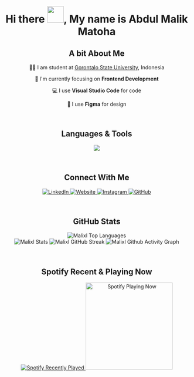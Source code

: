 <div align="center">
  <h1><b>Hi there <img width="45" src="https://blog.joypixels.com/content/images/2019/06/waving_hand_sign_1024.gif">, My name is Abdul Malik Matoha</b></h1>

  <h2>A bit About Me</h2>
  <p>🧑‍🎓 I am student at <a href="https://ung.ac.id/">Gorontalo State University</a>, Indonesia</p>
  <p>🌱 I'm currently focusing on <strong>Frontend Development</strong></p>
  <p>💻 I use <strong>Visual Studio Code</strong> for code</p>
  <p>🎨 I use <strong>Figma</strong> for design</p>
</div>

<br>

<h2 align="center">Languages & Tools</h2>

<p align="center">
  <img src="https://skillicons.dev/icons?i=html,css,js,bootstrap,tailwind,react,vue,vite,vercel,npm,git,github,vscode,ps,ai,figma&perline=8" />
</p>

<br>

<h2 align="center">Connect With Me</h2>

<p align="center">
  <a href="https://www.linkedin.com/in/abdul-malik-matoha-8aa454254/" target="_blank" title="Abdul Malik Matoha">
    <img alt="LinkedIn" src="https://img.shields.io/badge/-LinkedIn-05122A?style=flat&logo=linkedin" />
  </a>
  <a href="https://portfolio-lix.vercel.app" target="_blank" title="portfolio-lix.vercel.app">
    <img alt="Website" src="https://img.shields.io/badge/-Website-05122A?style=flat&logo=google-chrome" />
  </a>
  <a href="https://www.instagram.com/mlikmth/" target="_blank" title="@mlikmth">
    <img alt="Instagram" src="https://img.shields.io/badge/-Instagram-05122A?style=flat&logo=instagram" />
  </a>
  <a href="https://github.com/Malixl" target="_blank" title="Malixl">
    <img alt="GitHub" src="https://img.shields.io/badge/-GitHub-05122A?style=flat&logo=github" />
  </a>
</p>

<br>

<h2 align="center">GitHub Stats</h2>

<p align="center">
  <img alt="Malixl Top Languages" src="https://github-readme-stats.vercel.app/api/top-langs/?username=Malixl&theme=onedark&show_icons=true&hide_border=true&layout=compact" />
  <br />
  <img alt="Malixl Stats" src="https://github-readme-stats.vercel.app/api?username=Malixl&theme=onedark&show_icons=true&hide_border=true&count_private=true" />
  <img alt="Malixl GitHub Streak" src="https://streak-stats.demolab.com?user=Malixl&theme=onedark&hide_border=true" />
  <img alt="Malixl Github Activity Graph" src="https://github-readme-activity-graph.vercel.app/graph?username=Malixl&theme=one-dark&radius=10&hide_border=true&area=true&title_color=e4bf7a&color=8eb573&point=df6d74" />
</p>

<br>

<h2 align="center">Spotify Recent & Playing Now</h2>
<div align="center">
  <a href="https://open.spotify.com/user/31j6e2niuz2idob3kn67hkdg6rda?si=a4SvPP2kT8ye8rqNfuLdlw">
    <img src="https://spotify-recently-played-readme.vercel.app/api?user=31j6e2niuz2idob3kn67hkdg6rda" alt="Spotify Recently Played" />
  </a>
  <a href="https://open.spotify.com/user/31j6e2niuz2idob3kn67hkdg6rda?si=a4SvPP2kT8ye8rqNfuLdlw">
    <img src="https://spotify-github-profile.vercel.app/api/view?uid=31j6e2niuz2idob3kn67hkdg6rda&cover_image=true&theme=default&show_offline=false&background_color=212121&interchange=false&bar_color_cover=true" width="237" alt="Spotify Playing Now" />
  </a>
</div>
